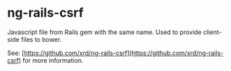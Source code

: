 ng-rails-csrf
=============

Javascript file from Rails gem with the same name. Used to provide client-side files to bower.

See: [https://github.com/xrd/ng-rails-csrf](https://github.com/xrd/ng-rails-csrf) for more information.

